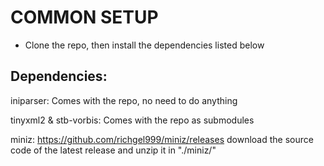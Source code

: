 # COMMON SETUP
* Clone the repo, then install the dependencies listed below

## Dependencies:
iniparser: Comes with the repo, no need to do anything

tinyxml2 & stb-vorbis: Comes with the repo as submodules

miniz: https://github.com/richgel999/miniz/releases
download the source code of the latest release and unzip it in "./miniz/"
